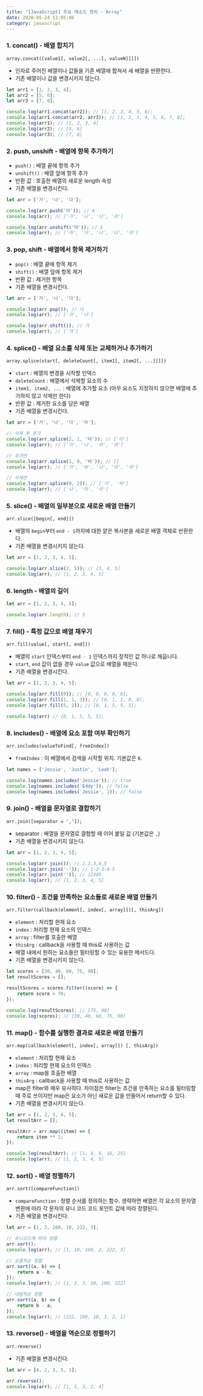 ```yaml
---
title: "[JavaScript] 주요 메소드 정리 - Array"
date: 2020-05-24 13:05:86
category: javascript
---
```


### 1. concat() - 배열 합치기

`array.concat([value1[, value2[, ...[, valueN]]]])`

- 인자로 주어진 배열이나 값들을 기존 배열에 합쳐서 새 배열을 반환한다.
- 기존 배열이나 값을 변경시키지 않는다.

```js
let arr1 = [1, 2, 3, 4];
let arr2 = [5, 6];
let arr3 = [7, 8];

console.log(arr1.concat(arr2)); // [1, 2, 3, 4, 5, 6];
console.log(arr1.concat(arr2, arr3)); // [1, 2, 3, 4, 5, 6, 7, 8];
console.log(arr1); // [1, 2, 3, 4]
console.log(arr2); // [5, 6]
console.log(arr3); // [7, 8]
```

### 2. push, unshift - 배열에 항목 추가하기 

- `push()` : 배열 끝에 항목 추가
- `unshift()` : 배열 앞에 항목 추가
- 반환 값 : 호출한 배열의 새로운 length 속성
- 기존 배열을 변경시킨다.

```js
let arr = ['가', '나', '다'];

console.log(arr.push('라')); // 4
console.log(arr); // ['가', '나', '다', '라']

console.log(arr.unshift('마')); // 5
console.log(arr); // ['마', '가', '나', '다', '라']
```

### 3. pop, shift - 배열에서 항목 제거하기

- `pop()` : 배열 끝에 항목 제거
- `shift()` : 배열 앞에 항목 제거
- 반환 값 : 제거한 항목
- 기존 배열을 변경시킨다.

```js
let arr = ['가', '나', '다'];

console.log(arr.pop()); // 다
console.log(arr); // ['가', '나']

console.log(arr.shift()); // 가
console.log(arr); // ['가']
```

### 4. splice() - 배열 요소를 삭제 또는 교체하거나 추가하기

`array.splice(start[, deleteCount[, item1[, item2[, ...]]]])`

- `start` : 배열의 변경을 시작할 인덱스
- `deleteCount` : 배열에서 삭제할 요소의 수
- `item1, item2, ...` : 배열에 추가할 요소 (아무 요소도 지정하지 않으면 배열에 추가하지 않고 삭제만 한다)
- 반환 값 : 제거한 요소를 담은 배열
- 기존 배열을 변경시킨다.

```js
let arr = ['가', '나', '다', '라'];

// 삭제 후 추가
console.log(arr.splice(2, 1, '마')); // ['다']
console.log(arr); // ['가', '나', '마', '라']

// 추가만
console.log(arr.splice(1, 0, '바')); // []
console.log(arr); // ['가', '바', '나', '마', '라']

// 삭제만
console.log(arr.splice(0, 2)); // ['가', '바']
console.log(arr); // ['나', '마', '라']
```

### 5. slice() - 배열의 일부분으로 새로운 배열 만들기

`arr.slice([begin[, end]])`

- 배열의 `begin`부터 `end - 1`까지에 대한 얕은 복사본을 새로운 배열 객체로 반환한다.
- 기존 배열을 변경시키지 않는다.

```js
let arr = [1, 2, 3, 4, 5];

console.log(arr.slice(2, 5)); // [3, 4, 5]
console.log(arr); // [1, 2, 3, 4, 5]
```

### 6. length - 배열의 길이

```js
let arr = [1, 2, 3, 4, 5];

console.log(arr.length); // 5
```

### 7. fill() - 특정 값으로 배열 채우기

`arr.fill(value[, start[, end]])`

- 배열의 `start` 인덱스부터 `end - 1` 인덱스까지 정적인 값 하나로 채웁니다.
- `start`, `end` 값이 없을 경우 `value` 값으로 배열을 채운다.
- 기존 배열을 변경시킨다.

```js
let arr = [1, 2, 3, 4, 5];

console.log(arr.fill(0)); // [0, 0, 0, 0, 0];
console.log(arr.fill(1, 1, 3)); // [0, 1, 1, 0, 0];
console.log(arr.fill(5, 2)); // [0, 1, 5, 5, 5];

console.log(arr) // [0, 1, 5, 5, 5];
```

### 8. includes() - 배열에 요소 포함 여부 확인하기

`arr.includes(valueToFind[, fromIndex])`

- `fromIndex` : 이 배열에서 검색을 시작할 위치. 기본값은 `0`.

```js
let names = ['Jessie', 'Justin', 'Leah'];

console.log(names.includes('Jessie')); // true
console.log(names.includes('Eddy')); // false
console.log(names.includes('Jessie', 1)); // false
```

### 9. join() - 배열을 문자열로 결합하기

`arr.join([separator = ',']);`

- separator : 배열을 문자열로 결합할 때 이어 붙일 값 (기본값은 `,`)
- 기존 배열을 변경시키지 않는다.

```js
let arr = [1, 2, 3, 4, 5];

console.log(arr.join()); // 1,2,3,4,5
console.log(arr.join('-')); // 1-2-3-4-5
console.log(arr.join('')); // 12345
console.log(arr); // [1, 2, 3, 4, 5]
```

### 10. filter() - 조건을 만족하는 요소들로 새로운 배열 만들기

`arr.filter(callback(element[, index[, array]])[, thisArg])`

- `element` : 처리할 현재 요소
- `index` : 처리할 현재 요소의 인덱스
- `array` : filter를 호출한 배열
- `thisArg` : callback을 사용할 때 this로 사용하는 값
- 배열 내에서 원하는 요소들만 필터링할 수 있는 유용한 메서드다.
- 기존 배열을 변경시키지 않는다.

```js
let scores = [30, 40, 60, 75, 90];
let resultScores = [];

resultScores = scores.filter((score) => {
	return score > 70;
});

console.log(resultScores); // [75, 90]
console.log(scores); // [30, 40, 60, 75, 90]
```

### 11. map() - 함수를 실행한 결과로 새로운 배열 만들기

`arr.map(callback(element[, index[, array]]) [, thisArg])`

- `element` : 처리할 현재 요소
- `index` : 처리할 현재 요소의 인덱스
- `array` : map을 호출한 배열
- `thisArg` : callback을 사용할 때 this로 사용하는 값
- map은 filter와 매우 유사하다. 차이점은 filter는 조건을 만족하는 요소를 필터링할 때 주로 쓰이지만 map은 요소가 아닌 새로운 값을 만들어서 return할 수 있다.
- 기존 배열을 변경시키지 않는다.

```js
let arr = [1, 2, 3, 4, 5];
let resultArr = [];

resultArr = arr.map((item) => {
	return item ** 2;
});

console.log(resultArr); // [1, 4, 9, 16, 25]
console.log(arr); // [1, 2, 3, 4, 5]
```

### 12. sort() - 배열 정렬하기

`arr.sort([compareFunction])`

- `compareFunction` : 정렬 순서를 정의하는 함수. 생략하면 배열은 각 요소의 문자열 변환에 따라 각 문자의 유니 코드 코드 포인트 값에 따라 정렬된다.
- 기존 배열을 변경시킨다.

```js
let arr = [1, 2, 100, 10, 222, 3];

// 유니코드에 따라 정렬
arr.sort();
console.log(arr); // [1, 10, 100, 2, 222, 3]

// 오름차순 정렬
arr.sort((a, b) => {
	return a - b;
});
console.log(arr); // [1, 2, 3, 10, 100, 222]

// 내림차순 정렬
arr.sort((a, b) => {
	return b - a;
});
console.log(arr); // [222, 100, 10, 3, 2, 1]
```

### 13. reverse() - 배열을 역순으로 정렬하기

`arr.reverse()`

- 기존 배열을 변경시킨다.

```js
let arr = [4, 2, 3, 5, 1];

arr.reverse();
console.log(arr); // [1, 5, 3, 2, 4]
```